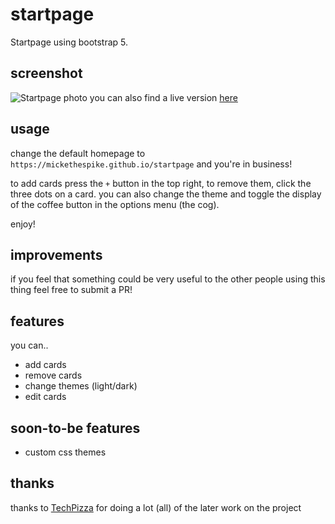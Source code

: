# startpage
Startpage using bootstrap 5.
## screenshot
![Startpage photo](http://i.imgur.com/nubWgqq.png)
you can also find a live version [here](https://mickethespike.github.io/startpage/)
## usage
change the default homepage to `https://mickethespike.github.io/startpage` and you're in business!

to add cards press the `+` button in the top right, to remove them, click the three dots on a card.
you can also change the theme and toggle the display of the coffee button in the options menu (the cog).

enjoy!
## improvements
if you feel that something could be very useful to the other people using this thing feel free to submit a PR!

## features
you can..
 - add cards
 - remove cards
 - change themes (light/dark)
 - edit cards
 
## soon-to-be features
 - custom css themes
 
 ## thanks
 
 thanks to [TechPizza](https://github.com/TechnologicalPizza) for doing a lot (all) of the later work on the project
